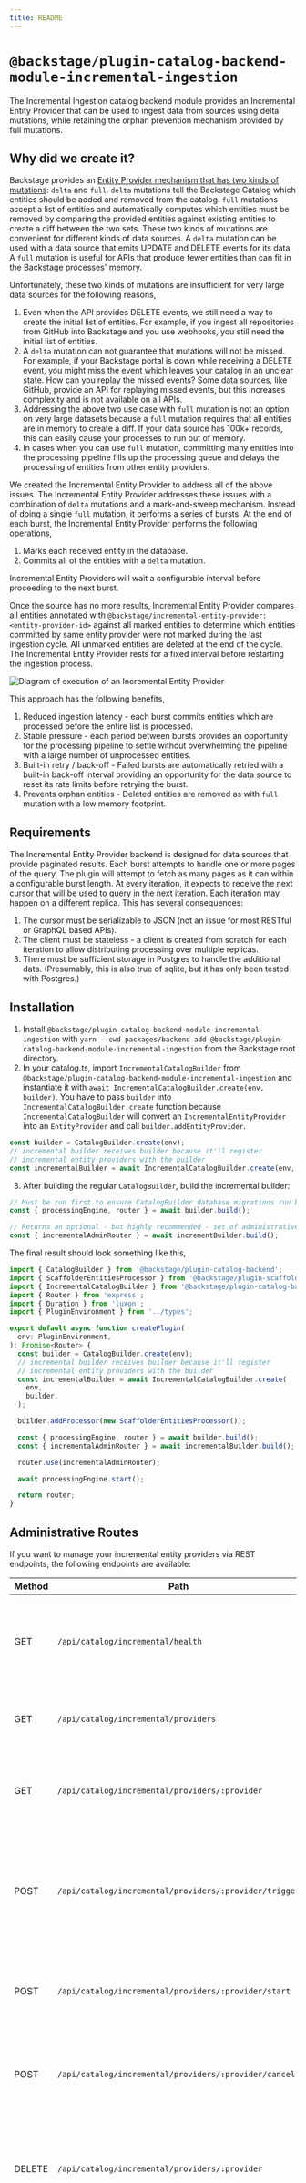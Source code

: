 ```yaml
---
title: README
---
```

# `@backstage/plugin-catalog-backend-module-incremental-ingestion`

The Incremental Ingestion catalog backend module provides an Incremental Entity Provider that can be used to ingest data from sources using delta mutations, while retaining the orphan prevention mechanism provided by full mutations.

## Why did we create it?

Backstage provides an [Entity Provider mechanism that has two kinds of mutations](https://backstage.io/docs/features/software-catalog/external-integrations#provider-mutations): `delta` and `full`. `delta` mutations tell the Backstage Catalog which entities should be added and removed from the catalog. `full` mutations accept a list of entities and automatically computes which entities must be removed by comparing the provided entities against existing entities to create a diff between the two sets. These two kinds of mutations are convenient for different kinds of data sources. A `delta` mutation can be used with a data source that emits UPDATE and DELETE events for its data. A `full` mutation is useful for APIs that produce fewer entities than can fit in the Backstage processes' memory.

Unfortunately, these two kinds of mutations are insufficient for very large data sources for the following reasons,

1. Even when the API provides DELETE events, we still need a way to create the initial list of entities. For example, if you ingest all repositories from GitHub into Backstage and you use webhooks, you still need the initial list of entities.
2. A `delta` mutation can not guarantee that mutations will not be missed. For example, if your Backstage portal is down while receiving a DELETE event, you might miss the event which leaves your catalog in an unclear state. How can you replay the missed events? Some data sources, like GitHub, provide an API for replaying missed events, but this increases complexity and is not available on all APIs.
3. Addressing the above two use case with `full` mutation is not an option on very large datasets because a `full` mutation requires that all entities are in memory to create a diff. If your data source has 100k+ records, this can easily cause your processes to run out of memory.
4. In cases when you can use `full` mutation, committing many entities into the processing pipeline fills up the processing queue and delays the processing of entities from other entity providers.

We created the Incremental Entity Provider to address all of the above issues. The Incremental Entity Provider addresses these issues with a combination of `delta` mutations and a mark-and-sweep mechanism. Instead of doing a single `full` mutation, it performs a series of bursts. At the end of each burst, the Incremental Entity Provider performs the following operations,

1. Marks each received entity in the database.
2. Commits all of the entities with a `delta` mutation.

Incremental Entity Providers will wait a configurable interval before proceeding to the next burst.

Once the source has no more results, Incremental Entity Provider compares all entities annotated with `@backstage/incremental-entity-provider: <entity-provider-id>` against all marked entities to determine which entities committed by same entity provider were not marked during the last ingestion cycle. All unmarked entities are deleted at the end of the cycle. The Incremental Entity Provider rests for a fixed interval before restarting the ingestion process.

![Diagram of execution of an Incremental Entity Provider](https://user-images.githubusercontent.com/74687/185822734-ee6279c7-64fa-46b9-9aa8-d4092ab73858.png)

This approach has the following benefits,

1. Reduced ingestion latency - each burst commits entities which are processed before the entire list is processed.
2. Stable pressure - each period between bursts provides an opportunity for the processing pipeline to settle without overwhelming the pipeline with a large number of unprocessed entities.
3. Built-in retry / back-off - Failed bursts are automatically retried with a built-in back-off interval providing an opportunity for the data source to reset its rate limits before retrying the burst.
4. Prevents orphan entities - Deleted entities are removed as with `full` mutation with a low memory footprint.

## Requirements

The Incremental Entity Provider backend is designed for data sources that provide paginated results. Each burst attempts to handle one or more pages of the query. The plugin will attempt to fetch as many pages as it can within a configurable burst length. At every iteration, it expects to receive the next cursor that will be used to query in the next iteration. Each iteration may happen on a different replica. This has several consequences:

1. The cursor must be serializable to JSON (not an issue for most RESTful or GraphQL based APIs).
2. The client must be stateless - a client is created from scratch for each iteration to allow distributing processing over multiple replicas.
3. There must be sufficient storage in Postgres to handle the additional data. (Presumably, this is also true of sqlite, but it has only been tested with Postgres.)

## Installation

1. Install `@backstage/plugin-catalog-backend-module-incremental-ingestion` with `yarn --cwd packages/backend add @backstage/plugin-catalog-backend-module-incremental-ingestion` from the Backstage root directory.
2. In your catalog.ts, import `IncrementalCatalogBuilder` from `@backstage/plugin-catalog-backend-module-incremental-ingestion` and instantiate it with `await IncrementalCatalogBuilder.create(env, builder)`. You have to pass `builder` into `IncrementalCatalogBuilder.create` function because `IncrementalCatalogBuilder` will convert an `IncrementalEntityProvider` into an `EntityProvider` and call `builder.addEntityProvider`.

```ts
const builder = CatalogBuilder.create(env);
// incremental builder receives builder because it'll register
// incremental entity providers with the builder
const incrementalBuilder = await IncrementalCatalogBuilder.create(env, builder);
```

3. After building the regular `CatalogBuilder`, build the incremental builder:

```ts
// Must be run first to ensure CatalogBuilder database migrations run before Incremental Entity Provider database migrations
const { processingEngine, router } = await builder.build();

// Returns an optional - but highly recommended - set of administrative routes
const { incrementalAdminRouter } = await incrementBuilder.build();
```

The final result should look something like this,

```ts
import { CatalogBuilder } from '@backstage/plugin-catalog-backend';
import { ScaffolderEntitiesProcessor } from '@backstage/plugin-scaffolder-backend';
import { IncrementalCatalogBuilder } from '@backstage/plugin-catalog-backend-module-incremental-ingestion';
import { Router } from 'express';
import { Duration } from 'luxon';
import { PluginEnvironment } from '../types';

export default async function createPlugin(
  env: PluginEnvironment,
): Promise<Router> {
  const builder = CatalogBuilder.create(env);
  // incremental builder receives builder because it'll register
  // incremental entity providers with the builder
  const incrementalBuilder = await IncrementalCatalogBuilder.create(
    env,
    builder,
  );

  builder.addProcessor(new ScaffolderEntitiesProcessor());

  const { processingEngine, router } = await builder.build();
  const { incrementalAdminRouter } = await incrementalBuilder.build();

  router.use(incrementalAdminRouter);

  await processingEngine.start();

  return router;
}
```

## Administrative Routes

If you want to manage your incremental entity providers via REST endpoints, the following endpoints are available:

| Method | Path                                                   | Description                                                                                                                 |
| ------ | ------------------------------------------------------ | --------------------------------------------------------------------------------------------------------------------------- |
| GET    | `/api/catalog/incremental/health`                      | Checks the health of all incremental providers. Returns array of any unhealthy ones.                                        |
| GET    | `/api/catalog/incremental/providers`                   | Get a list of all known incremental entity providers                                                                        |
| GET    | `/api/catalog/incremental/providers/:provider`         | Checks the status of an incremental provider (resting, interstitial, etc).                                                  |
| POST   | `/api/catalog/incremental/providers/:provider/trigger` | Triggers a provider's next action immediately. E.g., if it's currently interstitial, it will trigger the next burst.        |
| POST   | `/api/catalog/incremental/providers/:provider/start`   | Stop the current ingestion cycle and start a new one immediately.                                                           |
| POST   | `/api/catalog/incremental/providers/:provider/cancel`  | Stop the current ingestion cycle and start a new one in 24 hours.                                                           |
| DELETE | `/api/catalog/incremental/providers/:provider`         | Completely remove all records for the provider and schedule it to start again in 24 hours.                                  |
| GET    | `/api/catalog/incremental/providers/:provider/marks`   | Retrieve a list of all ingestion marks for the current ingestion cycle.                                                     |
| DELETE | `/api/catalog/incremental/providers/:provider/marks`   | Remove all ingestion marks for the current ingestion cycle.                                                                 |
| POST   | `/api/catalog/incremental/cleanup`                     | Completely remove all records for ALL providers and schedule them to start again in 24 hours. (CAUTION! Can cause orphans!) |

In all cases, `:provider` is the name of the incremental entity provider.

## Writing an Incremental Entity Provider

To create an Incremental Entity Provider, you need to know how to retrieve a single page of the data that you wish to ingest into the Backstage catalog. If the API has pagination and you know how to make a paginated request to that API, you'll be able to implement an Incremental Entity Provider for this API. For more information about compatibility, check out the <a href="#requirements">requirements</a> section of this page.

Here is the type definition for an Incremental Entity Provider.

```ts
interface IncrementalEntityProvider<TCursor, TContext> {
  /**
   * This name must be unique between all of the entity providers
   * operating in the catalog.
   */
  getProviderName(): string;
  /**
   * Return a single page of entities from a specific point in the
   * ingestion.
   *
   * @param context - anything needed in order to fetch a single page.
   * @param cursor - a unique value identifying the page to ingest.
   * @returns The entities to be ingested, as well as the cursor of
   * the next page after this one.
   */
  next(
    context: TContext,
    cursor?: TCursor,
  ): Promise<EntityIteratorResult<TCursor>>;
  /**
   * Do any setup and teardown necessary in order to provide the
   * context for fetching pages. This should always invoke `burst` in
   * order to fetch the individual pages.
   *
   * @param burst - a function which performs a series of iterations
   */
  around(burst: (context: TContext) => Promise<void>): Promise<void>;
}
```

For this tutorial, we'll write an Incremental Entity Provider that will call an imaginary API. This imaginary API will return a list of imaginary services. The imaginary API has an imaginary API client with the following interface.

```ts
interface MyApiClient {
  getServices(page: number): MyPaginatedResults<Service>;
}

interface MyPaginatedResults<T> {
  items: T[];
  totalPages: number;
}

interface Service {
  name: string;
}
```

These are the only 3 methods that you need to implement. `getProviderName()` is pretty self explanatory and it's identical to the `getProviderName()` method on a regular Entity Provider.

```ts
import { IncrementalEntityProvider } from '@backstage/plugin-catalog-backend-module-incremental-ingestion';

// This will include your pagination information, let's say our API accepts a `page` parameter.
// In this case, the cursor will include `page`
interface Cursor {
  page: number;
}

// This interface describes the type of data that will be passed to your burst function.
interface Context {
  apiClient: MyApiClient;
}

export class MyIncrementalEntityProvider
  implements IncrementalEntityProvider<Cursor, Context>
{
  getProviderName() {
    return `MyIncrementalEntityProvider`;
  }
}
```

`around` method is used for setup and tear-down. For example, if you need to create a client that will connect to the API, you would do that here.

```ts
export class MyIncrementalEntityProvider
  implements IncrementalEntityProvider<Cursor, Context>
{
  getProviderName() {
    return `MyIncrementalEntityProvider`;
  }

  async around(burst: (context: Context) => Promise<void>): Promise<void> {
    const apiClient = new MyApiClient();

    await burst({ apiClient });

    // If you need to do any teardown, you can do it here.
  }
}
```

If you need to pass a token to your API, then you can create a constructor that will receive a token and use the token to setup the client.

```ts
export class MyIncrementalEntityProvider
  implements IncrementalEntityProvider<Cursor, Context>
{
  token: string;

  constructor(token: string) {
    this.token = token;
  }

  getProviderName() {
    return `MyIncrementalEntityProvider`;
  }

  async around(burst: (context: Context) => Promise<void>): Promise<void> {
    const apiClient = new MyApiClient(this.token);

    await burst({ apiClient });
  }
}
```

The last step is to implement the actual `next` method that will accept the cursor, call the API, process the result and return the result.

```ts
export class MyIncrementalEntityProvider implements IncrementalEntityProvider<Cursor, Context> {

  token: string;

  constructor(token: string) {
    this.token = token;
  }

  getProviderName() {
    return `MyIncrementalEntityProvider`;
  }


  async around(burst: (context: Context) => Promise<void>): Promise<void> {

    const apiClient = new MyApiClient(this.token)

    await burst({ apiClient })
  }

  async next(context: Context, cursor?: Cursor = { page: 1 }): Promise<EntityIteratorResult<Cursor>> {
    const { apiClient } = context;

    // call your API with the current cursor
    const data = await apiClient.getServices(cursor);

    // calculate the next page
    const nextPage = page + 1;

    // figure out if there are any more pages to fetch
    const done = nextPage > data.totalPages;

    // convert returned items into entities
    const entities = data.items.map(item => ({
      entity: {
        apiVersion: 'backstage.io/v1beta1',
        kind: 'Component',
        metadata: {
          name: item.name,
          annotations: {
            // You need to define these, otherwise they'll fail validation
            [ANNOTATION_LOCATION]: this.getProviderName(),
            [ANNOTATION_ORIGIN_LOCATION]: this.getProviderName(),
          }
        }
        spec: {
          type: 'service'
        }
      }
    }));

    // create the next cursor
    const nextCursor = {
      page: nextPage
    };

    return {
      done,
      entities,
      cursor: nextCursor
    }
  }
}
```

Now that you have your new Incremental Entity Provider, we can connect it to the catalog.

## Adding an Incremental Entity Provider to the catalog

We'll assume you followed the <a href="#installation">Installation</a> instructions. After you create your `incrementalBuilder`, you can instantiate your Entity Provider and pass it to the `addIncrementalEntityProvider` method.

```ts
const incrementalBuilder = await IncrementalCatalogBuilder.create(env, builder);

// Assuming the token for the API comes from config
const token = config.getString('myApiClient.token');

const myEntityProvider = new MyIncrementalEntityProvider(token);

incrementalBuilder.addIncrementalEntityProvider(myEntityProvider, {
  // How long should it attempt to read pages from the API in a
  // single burst? Keep this short. The Incremental Entity Provider
  // will attempt to read as many pages as it can in this time
  burstLength: { seconds: 3 },

  // How long should it wait between bursts?
  burstInterval: { seconds: 3 },

  // How long should it rest before re-ingesting again?
  restLength: { day: 1 },

  // Optional back-off configuration - how long should it wait to retry
  // in the event of an error?
  backoff: [{ seconds: 5 }, { seconds: 30 }, { minutes: 10 }, { hours: 3 }],

  // Optional. Use this to prevent removal of entities above a given
  // percentage. This can be helpful if a data source is flaky and
  // sometimes returns a successful status, but fewer than expected
  // assets to add or maintain in the catalog.
  rejectRemovalsAbovePercentage: 5,

  // Optional. Similar to rejectRemovalsAbovePercentage, except it
  // applies to complete, 100% failure of a data source. If true,
  // a data source that returns a successful status but does not
  // provide any assets to turn into entities will have its empty
  // data set rejected.
  rejectEmptySourceCollections: true,
});
```

That's it!!!

## Error handling

If `around` or `next` methods throw an error, the error will show up in logs and it'll trigger the Incremental Entity Provider to try again after a back-off period. It'll keep trying until it reaches the last back-off attempt, at which point it will cancel the current ingestion and start over. You don't need to do anything special to handle the retry logic.

<SwmMeta version="3.0.0"><sup>Powered by [Swimm](https://app.swimm.io/)</sup></SwmMeta>
